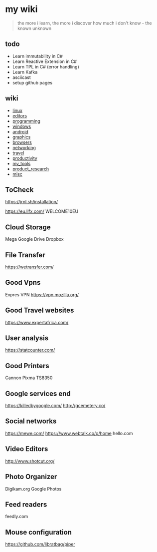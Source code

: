 # my wiki

> the more i learn, the more i discover how much i don't know - the known unknown

## todo
- Learn immutability in C#
- Learn Reactive Extension in C#
- Learn TPL in C# (error handling)
- Learn Kafka
- asciicast
- setup github pages


## wiki
- [linux](./linux/index.md)
- [editors](editors/index.md)
- [programming](./programming/index.md)
- [windows](./windows.md)
- [android](./android/index.md)
- [graphics](./graphics/index.md)
- [browsers](browsers/index.md)
- [networking](networking/index.md)
- [travel](travel/index.md)
- [productivity](productivity/index.md)
- [my_tools](my_tools/index.md)
- [product_research](product_research/index.md)
- [misc](misc/index.md)

## ToCheck
https://jrnl.sh/installation/


https://eu.lifx.com/
WELCOME10EU

## Cloud Storage
Mega
Google Drive
Dropbox

## File Transfer
https://wetransfer.com/

## Good Vpns
Expres VPN
https://vpn.mozilla.org/


## Good Travel websites
https://www.expertafrica.com/


## User analysis
https://statcounter.com/


## Good Printers
Cannon Pixma TS8350

## Google services end
https://killedbygoogle.com/
http://gcemetery.co/


## Social networks
https://mewe.com/
https://www.webtalk.co/o/home
hello.com


## Video Editors
http://www.shotcut.org/

## Photo Organizer
Digikam.org
Google Photos


## Feed readers
feedly.com


## Mouse configuration
https://github.com/libratbag/piper

